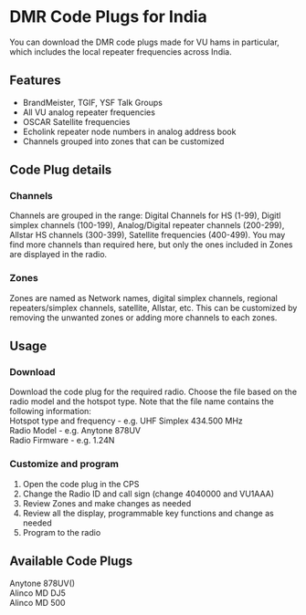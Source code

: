 # DMR Code Plugs for India

You can download the DMR code plugs made for VU hams in particular, which includes the local repeater frequencies across India.

## Features

- BrandMeister, TGIF, YSF Talk Groups 
- All VU analog repeater frequencies
- OSCAR Satellite frequencies
- Echolink repeater node numbers in analog address book
- Channels grouped into zones that can be customized

## Code Plug details

### Channels

Channels are grouped in the range: Digital Channels for HS (1-99), Digitl simplex channels (100-199), Analog/Digital repeater channels (200-299), Allstar HS channels (300-399), Satellite frequencies (400-499). You may find more channels than required here, but only the ones included in Zones are displayed in the radio.

### Zones

Zones are named as Network names, digital simplex channels, regional repeaters/simplex channels, satellite, Allstar, etc. This can be customized by removing the unwanted zones or adding more channels to each zones.

## Usage

### Download
Download the code plug for the required radio. Choose the file based on the radio model and the hotspot type. Note that the file name contains the following information:  
Hotspot type and frequency - e.g. UHF Simplex 434.500 MHz  
Radio Model - e.g. Anytone 878UV  
Radio Firmware - e.g. 1.24N  

### Customize and program

1. Open the code plug in the CPS
1. Change the Radio ID and call sign (change 4040000 and VU1AAA)
1. Review Zones and make changes as needed
1. Review all the display, programmable key functions and change as needed
1. Program to the radio

## Available Code Plugs

Anytone 878UV()  
Alinco MD DJ5  
Alinco MD 500  
